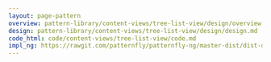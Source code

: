 ```yaml
---
layout: page-pattern
overview: pattern-library/content-views/tree-list-view/design/overview.md
design: pattern-library/content-views/tree-list-view/design/design.md
code_html: code/content-views/tree-list-view/code.md
impl_ng: https://rawgit.com/patternfly/patternfly-ng/master-dist/dist-demo/index.html#/treelist
---
```

